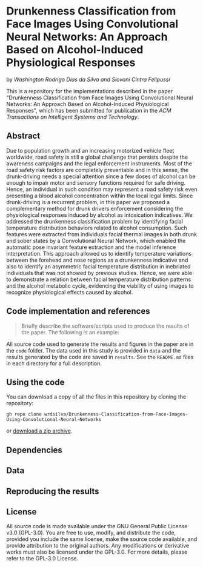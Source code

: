 # Drunkenness Classification from Face Images Using Convolutional Neural Networks: An Approach Based on Alcohol-Induced Physiological Responses

by *Washington Rodrigo Dias da Silva and Siovani Cintra Felipussi*

This is a repository for the implementations described in the paper "Drunkenness Classification from Face Images Using Convolutional Neural Networks: An Approach Based on Alcohol-Induced Physiological Responses", which has been submitted for publication in the *ACM Transactions on Intelligent Systems and Technology*.

## Abstract

Due to population growth and an increasing motorized vehicle fleet worldwide, road safety is still a global challenge that persists despite the awareness campaigns and the legal enforcement instruments. Most of the road safety risk factors are completely preventable and in this sense, the drunk-driving needs a special attention since a few doses of alcohol can be enough to impair motor and sensory functions required for safe driving. Hence, an individual in such condition may represent a road safety risk even presenting a blood alcohol concentration within the local legal limits. Since drunk-driving is a recurrent problem, in this paper we proposed a complementary method for drunk drivers enforcement considering the physiological responses induced by alcohol as intoxication indicatives. We addressed the drunkenness classification problem by identifying facial temperature distribution behaviors related to alcohol consumption. Such features were extracted from individuals facial thermal images in both drunk and sober states by a Convolutional Neural Network, which enabled the automatic pose invariant feature extraction and the model inference interpretation. This approach allowed us to identify temperature variations between the forehead and nose regions as a drunkenness indicative and also to identify an asymmetric facial temperature distribution in inebriated individuals that was not showed by previous studies. Hence, we were able to demonstrate a relation between facial temperature distribution patterns and the alcohol metabolic cycle, evidencing the viability of using images to recognize physiological effects caused by alcohol.

## Code implementation and references

> Briefly describe the software/scripts used to produce the results of the
> paper. The following is an example:

All source code used to generate the results and figures in the paper are in
the `code` folder.
The data used in this study is provided in `data` and the
results generated by the code are saved in `results`.
See the `README.md` files in each directory for a full description.

## Using the code

You can download a copy of all the files in this repository by cloning the repository:

    gh repo clone wrdsilva/Drunkenness-Classification-from-Face-Images-Using-Convolutional-Neural-Networks

or [download a zip archive](https://github.com/wrdsilva/Drunkenness-Classification-from-Face-Images-Using-Convolutional-Neural-Networks/archive/refs/heads/main.zip).

## Dependencies

## Data

## Reproducing the results

## License

All source code is made available under the GNU General Public License v3.0 (GPL-3.0). You are free to use, modify, and distribute the code, provided you include the same license, make the source code available, and provide attribution to the original authors. Any modifications or derivative works must also be licensed under the GPL-3.0. For more details, please refer to the GPL-3.0 License.
